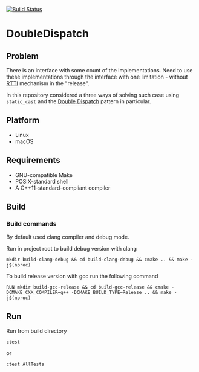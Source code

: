 [![Build Status](https://travis-ci.org/Morheit/DoubleDispatch.svg?branch=master)](https://travis-ci.org/Morheit/DoubleDispatch)

# DoubleDispatch #

## Problem ##

There is an interface with some count of the implementations. Need to use these implementations through the interface with 
one limitation - without [RTTI](https://en.wikibooks.org/wiki/C%2B%2B_Programming/RTTI) mechanism in the "release".

In this repository considered a three ways of solving such case using `static_cast` and the
[Double Dispatch](https://en.wikipedia.org/wiki/Double_dispatch) pattern in particular.

## Platform ##

* Linux
* macOS

## Requirements ##

* GNU-compatible Make
* POSIX-standard shell
* A C++11-standard-compliant compiler

## Build ##

### Build commands ###

By default used clang compiler and debug mode.

Run in project root to build debug version with clang

`mkdir build-clang-debug && cd build-clang-debug && cmake .. && make -j$(nproc)`

To build release version with gcc run the following command

`RUN mkdir build-gcc-release && cd build-gcc-release && cmake -DCMAKE_CXX_COMPILER=g++ -DCMAKE_BUILD_TYPE=Release .. && make -j$(nproc)`

## Run ##

Run from build directory

`ctest`

or

`ctest AllTests`
